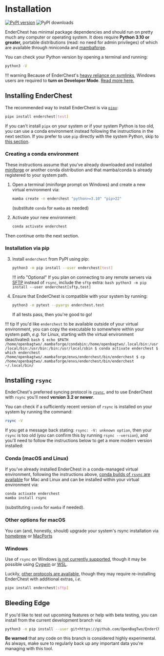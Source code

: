# Installation

[![PyPI version](https://badge.fury.io/py/enderchest.svg)](https://badge.fury.io/py/enderchest)
![PyPI downloads](https://img.shields.io/pypi/dm/enderchest.svg)

EnderChest has minimal package dependencies and should run on pretty much
any computer or operating system. It does require **Python 3.10 or greater,**
portable distributions (read: no need for admin privileges) of which are
available through miniconda and
[mambaforge](https://github.com/conda-forge/miniforge#mambaforge).

You can check your Python version by opening a terminal and running:
```bash
python3 -V
```

!!! warning
    Because of EnderChest's
    [heavy reliance on symlinks](../about#symlinks-to-the-rescue), Windows users
    are required to **turn on Developer Mode**.
    [Read more here.](https://blogs.windows.com/windowsdeveloper/2016/12/02/symlinks-windows-10/)

## Installing EnderChest

The recommended way to install EnderChest is via [`pipx`](https://pypa.github.io/pipx/):
```bash
pipx install enderchest[test]
```

If you can't install `pipx` on your system or if your system Python is too old,
you can use a conda environment instead following the instructions in the next
section. If you prefer to use `pip` directly with the system Python, skip to
[this section](#installation-via-pip).

### Creating a conda environment

These instructions assume that you've already downloaded and installed
[miniforge](https://github.com/conda-forge/miniforge)
or another conda distribution and that mamba/conda is already registered
to your system path.

1. Open a terminal (miniforge prompt on Windows) and create a new virtual environment via:
   ```bash
   mamba create -n enderchest "python>=3.10" "pip>22"
   ```
   (substitute `conda` for `mamba` as needed)

1. Activate your new environment:
    ```bash
    conda activate enderchest
    ```

Then continue onto the next section.

### Installation via pip

3. Install `enderchest` from PyPI using pip:
    ```bash
    python3 -m pip install --user enderchest[test]
    ```

    !!! info "Optional"
        If you plan on connecting to any remote servers via
        [SFTP](../suggestions#sftp-protocol) instead of `rsync`, include the
        `sftp` extra:
         ```bash
         python3 -m pip install --user enderchest[sftp,test]
         ```

4. Ensure that EnderChest is compatible with your system by running:
    ```bash
    python3 -m pytest --pyargs enderchest.test
    ```
    If all tests pass, then you're good to go!

!!! tip
    If you'd like `enderchest` to be available outside of your virtual environment,
    you can copy the executable to somewhere within your system path, _e.g._ for
    Linux, starting with the virtual environment deactivated:
    ```bash
    $ echo $PATH
    /home/openbagtwo/.mambaforge/condabin:/home/openbagtwo/.local/bin:/usr/local/bin:/usr/bin:/bin:/usr/local/sbin
    $ conda activate enderchest
    $ which enderchest
    /home/openbagtwo/.mambaforge/envs/enderchest/bin/enderchest
    $ cp /home/openbagtwo/.mambaforge/envs/enderchest/bin/enderchest ~/.local/bin/
    ```

## Installing `rsync`

EnderChest's preferred syncing protocol is
[`rsync`](https://www.digitalocean.com/community/tutorials/how-to-use-rsync-to-sync-local-and-remote-directories),
and to use EnderChest with `rsync` you'll need **version 3.2 or newer**.

You can check if a sufficiently recent version of `rsync` is installed
on your system by running the command:

```bash
rsync -V
```

If you get a message back stating: `rsync: -V: unknown option`, then your `rsync`
is too old (you can confirm this by running `rsync --version`), and you'll need
to follow the instructions below to get a more modern version installed:

### Conda (macOS and Linux)

If you've already installed EnderChest in a conda-managed virtual environment,
following the instructions above,
[conda builds of `rsync` are available](https://anaconda.org/conda-forge/rsync)
for Mac and Linux and can be installed within your virtual environment via:

```bash
conda activate enderchest
mamba install rsync
```
(substituting `conda` for `mamba` if needed).

### Other options for macOS

You can (and, honestly, should) upgrade your
system's rsync installation via
[homebrew](https://formulae.brew.sh/formula/rsync) or
[MacPorts](https://ports.macports.org/port/rsync/)

### Windows
Use of `rsync` on Windows [is not currently supported](https://github.com/OpenBagTwo/EnderChest/issues/67),
though it may be possible using [Cygwin](https://github.com/cygwin/cygwin-install-action)
or [WSL](https://learn.microsoft.com/en-us/windows/wsl/install).

Luckily, [other protocols are available](../suggestions#other-syncing-protocols),
though they may require re-installing EnderChest with additional extras, _i.e._

```bash
pipx install enderchest[sftp]
```

## Bleeding Edge

If you'd like to test out upcoming features or help with beta testing, you
can install from the current development branch via:

```bash
python3 -m pip install --user git+https://github.com/OpenBagTwo/EnderChest.git@dev#egg=enderchest[test,sftp]
```

**Be warned** that any code on this branch is considered highly experimental.
As always, make sure to regularly back up any important data you're managing
with this tool.
